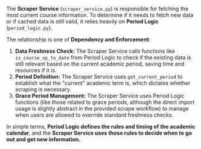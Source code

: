 The **Scraper Service** (`scraper_service.py`) is responsible for fetching the most current course information. To determine if it needs to fetch new data or if cached data is still valid, it relies heavily on **Period Logic** (`period_logic.py`).

The relationship is one of **Dependency and Enforcement**:

1.  **Data Freshness Check:** The Scraper Service calls functions like `is_course_up_to_date` from Period Logic to check if the existing data is still relevant based on the current academic period, saving time and resources if it is.
2.  **Period Definition:** The Scraper Service uses `get_current_period` to establish what the "current" academic term is, which dictates whether scraping is necessary.
3.  **Grace Period Management:** The Scraper Service uses Period Logic functions (like those related to grace periods, although the direct import usage is slightly abstract in the provided scrape workflow) to manage when users are allowed to override standard freshness checks.

In simple terms, **Period Logic defines the rules and timing of the academic calendar**, and the **Scraper Service uses those rules to decide when to go out and get new information.**